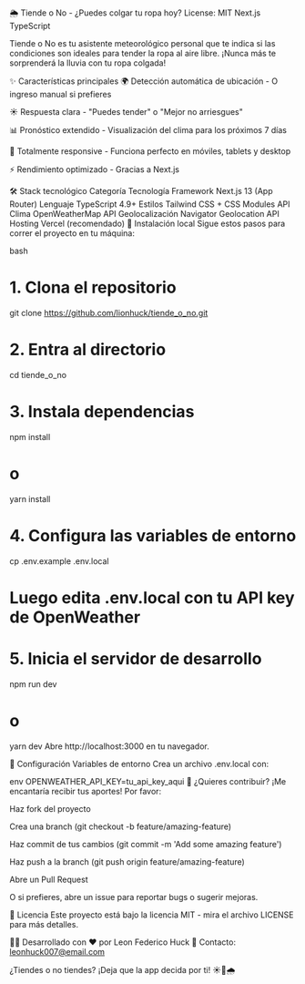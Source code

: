 🌦️ Tiende o No - ¿Puedes colgar tu ropa hoy?
License: MIT
Next.js
TypeScript

Tiende o No es tu asistente meteorológico personal que te indica si las condiciones son ideales para tender la ropa al aire libre. ¡Nunca más te sorprenderá la lluvia con tu ropa colgada!

✨ Características principales
🌍 Detección automática de ubicación - O ingreso manual si prefieres

☀️ Respuesta clara - "Puedes tender" o "Mejor no arriesgues"

📊 Pronóstico extendido - Visualización del clima para los próximos 7 días

📱 Totalmente responsive - Funciona perfecto en móviles, tablets y desktop

⚡ Rendimiento optimizado - Gracias a Next.js

🛠️ Stack tecnológico
Categoría	Tecnología
Framework	Next.js 13 (App Router)
Lenguaje	TypeScript 4.9+
Estilos	Tailwind CSS + CSS Modules
API Clima	OpenWeatherMap API
Geolocalización	Navigator Geolocation API
Hosting	Vercel (recomendado)
🚀 Instalación local
Sigue estos pasos para correr el proyecto en tu máquina:

bash
# 1. Clona el repositorio
git clone https://github.com/lionhuck/tiende_o_no.git

# 2. Entra al directorio
cd tiende_o_no

# 3. Instala dependencias
npm install
# o
yarn install

# 4. Configura las variables de entorno
cp .env.example .env.local
# Luego edita .env.local con tu API key de OpenWeather

# 5. Inicia el servidor de desarrollo
npm run dev
# o
yarn dev
Abre http://localhost:3000 en tu navegador.

🔧 Configuración
Variables de entorno
Crea un archivo .env.local con:

env
OPENWEATHER_API_KEY=tu_api_key_aqui
🤝 ¿Quieres contribuir?
¡Me encantaría recibir tus aportes! Por favor:

Haz fork del proyecto

Crea una branch (git checkout -b feature/amazing-feature)

Haz commit de tus cambios (git commit -m 'Add some amazing feature')

Haz push a la branch (git push origin feature/amazing-feature)

Abre un Pull Request

O si prefieres, abre un issue para reportar bugs o sugerir mejoras.

📄 Licencia
Este proyecto está bajo la licencia MIT - mira el archivo LICENSE para más detalles.

👨‍💻 Desarrollado con ❤️ por Leon Federico Huck
📧 Contacto: leonhuck007@email.com

¿Tiendes o no tiendes? ¡Deja que la app decida por ti! ☀️👚🌧️

